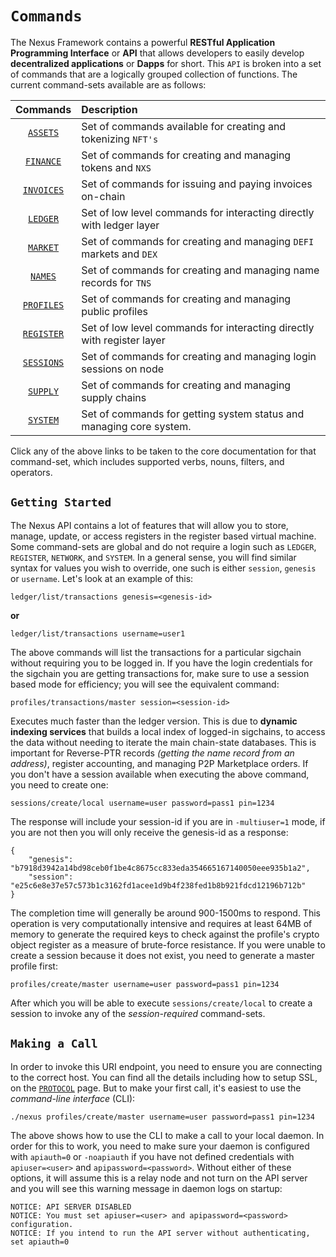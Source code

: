 # `Commands`

The Nexus Framework contains a powerful **RESTful Application Programming Interface** or **API** that allows developers to easily develop **decentralized applications** or **Dapps** for short. This `API` is broken into a set of commands that are a logically grouped collection of functions. The current command-sets available are as follows:

| Commands   | Description |
| :-----:| :-------- |
| [``ASSETS``](COMMANDS/ASSETS.MD) | Set of commands available for creating and tokenizing `NFT's` |
| [``FINANCE``](COMMANDS/FINANCE.MD) | Set of commands for creating and managing tokens and `NXS` |
| [``INVOICES``](COMMANDS/INVOICES.MD) | Set of commands for issuing and paying invoices on-chain |
| [``LEDGER``](COMMANDS/LEDGER.MD) | Set of low level commands for interacting directly with ledger layer |
| [``MARKET``](COMMANDS/MARKET.MD) | Set of commands for creating and managing `DEFI` markets and `DEX` |
| [``NAMES``](COMMANDS/NAMES.MD) | Set of commands for creating and managing name records for `TNS` |
| [``PROFILES``](COMMANDS/PROFILES.MD) | Set of commands for creating and managing public profiles |
| [``REGISTER``](COMMANDS/REGISTER.MD) | Set of low level commands for interacting directly with register layer |
| [``SESSIONS``](COMMANDS/SESSIONS.MD) | Set of commands for creating and managing login sessions on node |
| [``SUPPLY``](COMMANDS/SUPPLY.MD) | Set of commands for creating and managing supply chains |
| [``SYSTEM``](COMMANDS/SYSTEM.MD) | Set of commands for getting system status and managing core system. |

Click any of the above links to be taken to the core documentation for that command-set, which includes supported verbs, nouns, filters, and operators.

## `Getting Started`

The Nexus API contains a lot of features that will allow you to store, manage, update, or access registers in the register based virtual machine. Some command-sets are global and do not require a login such as `LEDGER`, `REGISTER`, `NETWORK`, and `SYSTEM`. In a general sense, you will find similar syntax for values you wish to override, one such is either `session`, `genesis` or `username`. Let's look at an example of this:

```
ledger/list/transactions genesis=<genesis-id>
```

**or**

```
ledger/list/transactions username=user1
```

The above commands will list the transactions for a particular sigchain without requiring you to be logged in. If you have the login credentials for the sigchain you are getting transactions for, make sure to use a session based mode for efficiency; you will see the equivalent command:

```
profiles/transactions/master session=<session-id>
```

Executes much faster than the ledger version. This is due to **dynamic indexing services** that builds a local index of logged-in sigchains, to access the data without needing to iterate the main chain-state databases. This is important for Reverse-PTR records *(getting the name record from an address)*, register accounting, and managing P2P Marketplace orders. If you don't have a session available when executing the above command, you need to create one:

```
sessions/create/local username=user password=pass1 pin=1234
```

The response will include your session-id if you are in `-multiuser=1` mode, if you are not then you will only receive the genesis-id as a response:

```
{
    "genesis": "b7918d3942a14bd98ceb0f1be4c8675cc833eda354665167140050eee935b1a2",
    "session": "e25c6e8e37e57c573b1c3162fd1acee1d9b4f238fed1b8b921fdcd12196b712b"
}
```

The completion time will generally be around 900-1500ms to respond. This operation is very computationally intensive and requires at least 64MB of memory to generate the required keys to check against the profile's crypto object register as a measure of brute-force resistance. If you were unable to create a session because it does not exist, you need to generate a master profile first:

```
profiles/create/master username=user password=pass1 pin=1234
```

After which you will be able to execute `sessions/create/local` to create a session to invoke any of the *session-required* command-sets.

## `Making a Call`

In order to invoke this URI endpoint, you need to ensure you are connecting to the correct host. You can find all the details including how to setup SSL, on the  [``PROTOCOL``](PROTOCOL.MD) page. But to make your first call, it's easiest to use the *command-line interface* (CLI):

```
./nexus profiles/create/master username=user password=pass1 pin=1234
```

The above shows how to use the CLI to make a call to your local daemon. In order for this to work, you need to make sure your daemon is configured with `apiauth=0` or `-noapiauth` if you have not defined credentials with `apiuser=<user>` and `apipassword=<password>`. Without either of these options, it will assume this is a relay node and not turn on the API server and you will see this warning message in daemon logs on startup:

```
NOTICE: API SERVER DISABLED
NOTICE: You must set apiuser=<user> and apipassword=<password> configuration.
NOTICE: If you intend to run the API server without authenticating, set apiauth=0
```

